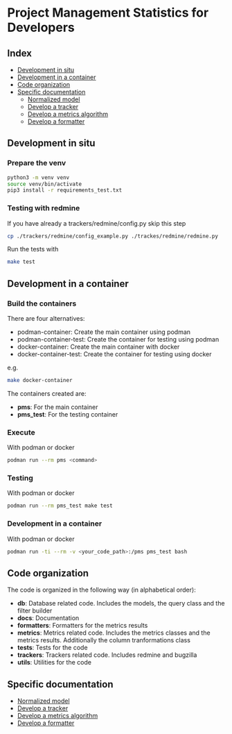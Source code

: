 # Project Management Statistics for Developers

## Index
- [Development in situ](#development-in-situ)
- [Development in a container](#development-in-a-container)
- [Code organization](#code-organization)
- [Specific documentation](#specific-documentation)
    - [Normalized model](models.md)
    - [Develop a tracker](trackers.md)
    - [Develop a metrics algorithm](metrics.md)
    - [Develop a formatter](formatters.md)

## Development in situ

### Prepare the venv

```bash
python3 -m venv venv
source venv/bin/activate
pip3 install -r requirements_test.txt
```

### Testing with redmine

If you have already a trackers/redmine/config.py skip this step
```bash
cp ./trackers/redmine/config_example.py ./trackes/redmine/redmine.py
```

Run the tests with
```bash
make test
```

## Development in a container

### Build the containers

There are four alternatives:

- podman-container: Create the main container using podman
- podman-container-test: Create the container for testing using podman
- docker-container: Create the main container with docker
- docker-container-test: Create the container for testing using docker

e.g.

```bash
make docker-container
```

The containers created are:

- **pms**: For the main container
- **pms_test**: For the testing container

### Execute

With podman or docker

```bash
podman run --rm pms <command>
```

### Testing

With podman or docker

```bash
podman run --rm pms_test make test
```

### Development in a container

With podman or docker

```bash
podman run -ti --rm -v <your_code_path>:/pms pms_test bash
```

## Code organization

The code is organized in the following way (in alphabetical order):
- **db**: Database related code. Includes the models, the query class and the filter builder
- **docs**: Documentation
- **formatters**: Formatters for the metrics results
- **metrics**: Metrics related code. Includes the metrics classes and the metrics results. Additionally the column tranformations class
- **tests**: Tests for the code
- **trackers**: Trackers related code. Includes redmine and bugzilla
- **utils**: Utilities for the code

## Specific documentation

- [Normalized model](models.md)
- [Develop a tracker](trackers.md)
- [Develop a metrics algorithm](metrics.md)
- [Develop a formatter](formatters.md)
